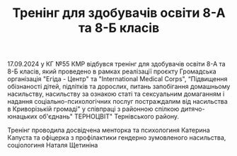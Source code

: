 ﻿---
title: Тренінг для здобувачів освіти 8-А та 8-Б класів
---

17.09.2024 у КГ №55 КМР відбувся тренінг для здобувачів освіти 8-А та 8-Б класів, який проведено в рамках реалізації проєкту Громадська організація "Егіда - Центр" та "International Medical Corps", “Підвищення обізнаності дітей, підлітків та дорослих, питань запобігання домашньому насильству, насильству за ознакою статі та сексуальним домаганням і надання соціально-психологічних послуг постраждалим від насильства в Криворізькій громаді" у співпраці з районною спілкою дитячо-юнацьких об'єднань" ТЕРНОЦВІТ" Тернівського району.

Тренінг проводила досвідчена менторка та психологиня Катерина Капуста та офіцерка з профілактики гендерно зумовленого насильства, соціологиня Наталя Щетиніна

<slideshow />
